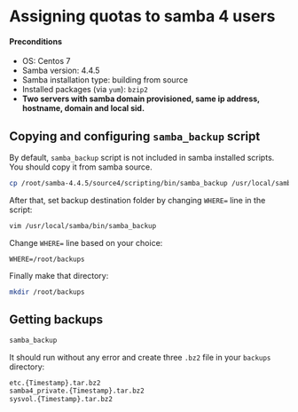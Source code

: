 Assigning quotas to samba 4 users
====


#### Preconditions
* OS: Centos 7
* Samba version: 4.4.5
* Samba installation type: building from source
* Installed packages (via `yum`): `bzip2`
* __Two servers with samba domain provisioned, same ip address, hostname, domain and local sid.__


Copying and configuring `samba_backup` script
----
By default, `samba_backup` script is not included in samba installed scripts. You should copy it from samba source.
```bash
cp /root/samba-4.4.5/source4/scripting/bin/samba_backup /usr/local/samba/bin/
```
After that, set backup destination folder by changing `WHERE=` line in the script:
```bash
vim /usr/local/samba/bin/samba_backup
```
Change `WHERE=` line based on your choice:
```
WHERE=/root/backups
```
Finally make that directory:
```bash
mkdir /root/backups
```


Getting backups
----
```bash
samba_backup
```
It should run without any error and create three `.bz2` file in your `backups` directory:
```bash
etc.{Timestamp}.tar.bz2
samba4_private.{Timestamp}.tar.bz2
sysvol.{Timestamp}.tar.bz2
```
